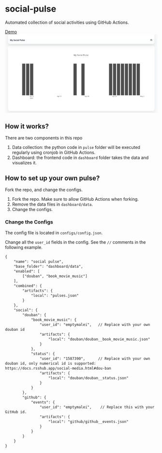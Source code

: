 # social-pulse

Automated collection of social activities using GitHub Actions.

[Demo](https://pulse.leima.is/)
![](assets/demo.png)

## How it works?

There are two components in this repo

1. Data collection: the python code in `pulse` folder will be executed regularly using cronjob in GitHub Actions.
2. Dashboard: the frontend code in `dashboard` folder takes the data and visualizes it.

## How to set up your own pulse?

Fork the repo, and change the configs.

1. Fork the repo. Make sure to allow GitHub Actions when forking.
2. Remove the data files in `dashboard/data`.
3. Change the configs.

### Change the Configs

The config file is located in `configs/config.json`.

Change all the `user_id` fields in the config. See the `//` comments in the following example.

```
{
    "name": "social pulse",
    "base_folder": "dashboard/data",
    "enabled": [
        ["douban", "book_movie_music"]
    ],
    "combined": {
        "artifacts": {
            "local": "pulses.json"
        }
    },
    "social": {
        "douban": {
            "book_movie_music": {
                "user_id": "emptymalei",   // Replace with your own douban id
                "artifacts": {
                    "local": "douban/douban__book_movie_music.json"
                }
            },
            "status": {
                "user_id": "1587390",      // Replace with your own douban id, only numerical id is supported: https://docs.rsshub.app/social-media.html#dou-ban
                "artifacts": {
                    "local": "douban/douban__status.json"
                }
            }
        },
        "github": {
            "events": {
                "user_id": "emptymalei",    // Replace this with your GitHub id.
                "artifacts": {
                    "local": "github/github__events.json"
                }
            }
        }
    }
}
```

